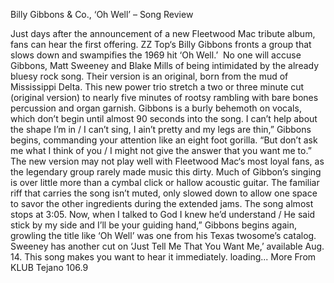 Billy Gibbons & Co., ‘Oh Well’ – Song Review

Just days after the announcement of a new Fleetwood Mac tribute album, fans can hear the first offering. ZZ Top‘s Billy Gibbons fronts a group that slows down and swampifies the 1969 hit ‘Oh Well.’  No one will accuse Gibbons, Matt Sweeney and Blake Mills of being intimidated by the already bluesy rock song. Their version is an original, born from the mud of Mississippi Delta. This new power trio stretch a two or three minute cut (original version) to nearly five minutes of rootsy rambling with bare bones percussion and organ garnish. Gibbons is a burly behemoth on vocals, which don’t begin until almost 90 seconds into the song. I can’t help about the shape I’m in / I can’t sing, I ain’t pretty and my legs are thin,” Gibbons begins, commanding your attention like an eight foot gorilla. “But don’t ask me what I think of you / I might not give the answer that you want me to.” The new version may not play well with Fleetwood Mac‘s most loyal fans, as the legendary group rarely made music this dirty. Much of Gibbon’s singing is over little more than a cymbal click or hallow acoustic guitar. The familiar riff that carries the song isn’t muted, only slowed down to allow one space to savor the other ingredients during the extended jams. The song almost stops at 3:05. Now, when I talked to God I knew he’d understand / He said stick by my side and I’ll be your guiding hand,” Gibbons begins again, growling the title like ‘Oh Well’ was one from his Texas twosome’s catalog. Sweeney has another cut on ‘Just Tell Me That You Want Me,’ available Aug. 14. This song makes you want to hear it immediately. loading... More From KLUB Tejano 106.9